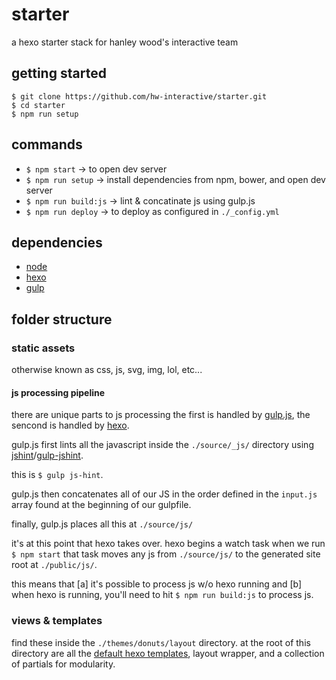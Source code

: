 # starter

a hexo starter stack for hanley wood's interactive team

## getting started

```
$ git clone https://github.com/hw-interactive/starter.git
$ cd starter
$ npm run setup
```

## commands

* `$ npm start` -> to open dev server
* `$ npm run setup` -> install dependencies from npm, bower, and open dev server
* `$ npm run build:js` -> lint & concatinate js using gulp.js
* `$ npm run deploy` -> to deploy as configured in `./_config.yml`

## dependencies

* [node][6]
* [hexo][2]
* [gulp][3]

## folder structure

### static assets

otherwise known as css, js, svg, img, lol, etc...

#### js processing pipeline

there are unique parts to js processing the first is handled by [gulp.js][3], the sencond is handled by [hexo][2].

gulp.js first lints all the javascript inside the `./source/_js/` directory using [jshint][4]/[gulp-jshint][5].

this is `$ gulp js-hint`.

gulp.js then concatenates all of our JS in the order defined in the `input.js` array found at the beginning of our gulpfile.

finally, gulp.js places all this at `./source/js/`

it's at this point that hexo takes over. hexo begins a watch task when we run `$ npm start` that task moves any js from `./source/js/` to the generated site root at `./public/js/`.

this means that [a] it's possible to process js w/o hexo running and [b] when hexo is running, you'll need to hit `$ npm run build:js` to process js.

### views & templates

find these inside the `./themes/donuts/layout` directory. at the root of this directory are all the [default hexo templates][1], layout wrapper, and a collection of partials for modularity.

[1]: https://hexo.io/docs/templates.html
[2]: https://hexo.io/
[3]: http://gulpjs.com/
[4]: http://jshint.com/
[5]: https://www.npmjs.com/package/gulp-jshint
[6]: https://nodejs.org